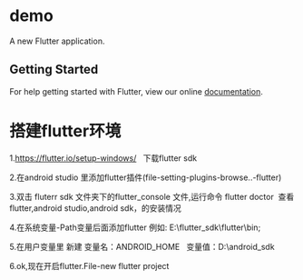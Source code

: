 # demo

A new Flutter application.

## Getting Started

For help getting started with Flutter, view our online
[documentation](https://flutter.io/).

# 搭建flutter环境
1.https://flutter.io/setup-windows/   下载flutter sdk

2.在android studio 里添加flutter插件(file-setting-plugins-browse..-flutter)

3.双击 fluterr sdk 文件夹下的flutter_console 文件,运行命令 flutter doctor  查看flutter,android studio,android sdk，的安装情况

4.在系统变量-Path变量后面添加flutter 例如: E:\flutter_sdk\flutter\bin;

5.在用户变量里 新建  变量名：ANDROID_HOME   变量值：D:\android_sdk

6.ok,现在开启flutter.File-new flutter project

